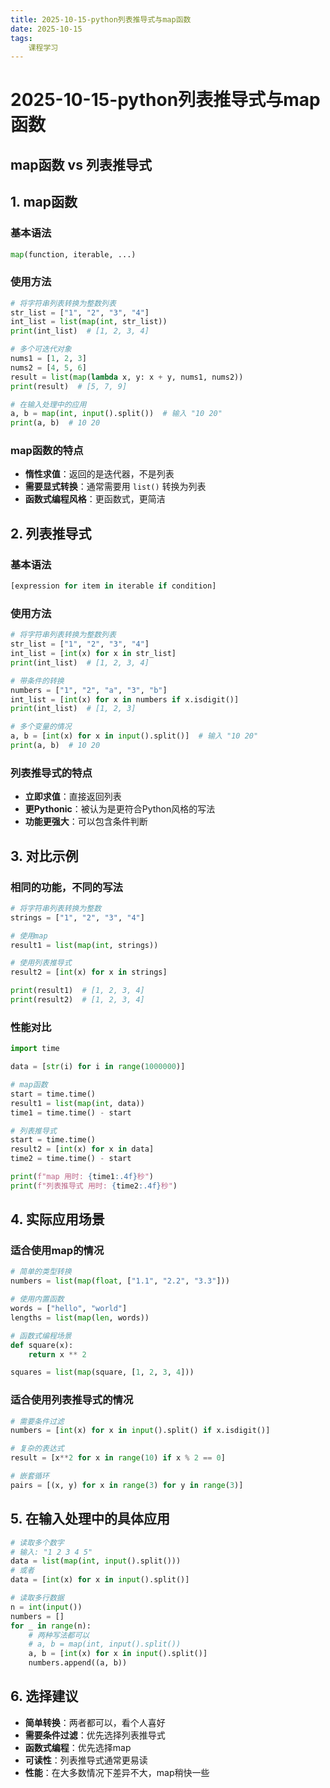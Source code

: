 ```yaml
---
title: 2025-10-15-python列表推导式与map函数
date: 2025-10-15
tags: 
    课程学习
---
```


# 2025-10-15-python列表推导式与map函数

## map函数 vs 列表推导式

## 1. map函数

### 基本语法
```python
map(function, iterable, ...)
```

### 使用方法
```python
# 将字符串列表转换为整数列表
str_list = ["1", "2", "3", "4"]
int_list = list(map(int, str_list))
print(int_list)  # [1, 2, 3, 4]

# 多个可迭代对象
nums1 = [1, 2, 3]
nums2 = [4, 5, 6]
result = list(map(lambda x, y: x + y, nums1, nums2))
print(result)  # [5, 7, 9]

# 在输入处理中的应用
a, b = map(int, input().split())  # 输入 "10 20"
print(a, b)  # 10 20
```

### map函数的特点
- **惰性求值**：返回的是迭代器，不是列表
- **需要显式转换**：通常需要用 `list()` 转换为列表
- **函数式编程风格**：更函数式，更简洁

## 2. 列表推导式

### 基本语法
```python
[expression for item in iterable if condition]
```

### 使用方法
```python
# 将字符串列表转换为整数列表
str_list = ["1", "2", "3", "4"]
int_list = [int(x) for x in str_list]
print(int_list)  # [1, 2, 3, 4]

# 带条件的转换
numbers = ["1", "2", "a", "3", "b"]
int_list = [int(x) for x in numbers if x.isdigit()]
print(int_list)  # [1, 2, 3]

# 多个变量的情况
a, b = [int(x) for x in input().split()]  # 输入 "10 20"
print(a, b)  # 10 20
```

### 列表推导式的特点
- **立即求值**：直接返回列表
- **更Pythonic**：被认为是更符合Python风格的写法
- **功能更强大**：可以包含条件判断

## 3. 对比示例

### 相同的功能，不同的写法
```python
# 将字符串列表转换为整数
strings = ["1", "2", "3", "4"]

# 使用map
result1 = list(map(int, strings))

# 使用列表推导式
result2 = [int(x) for x in strings]

print(result1)  # [1, 2, 3, 4]
print(result2)  # [1, 2, 3, 4]
```

### 性能对比
```python
import time

data = [str(i) for i in range(1000000)]

# map函数
start = time.time()
result1 = list(map(int, data))
time1 = time.time() - start

# 列表推导式
start = time.time()
result2 = [int(x) for x in data]
time2 = time.time() - start

print(f"map 用时: {time1:.4f}秒")
print(f"列表推导式 用时: {time2:.4f}秒")
```

## 4. 实际应用场景

### 适合使用map的情况
```python
# 简单的类型转换
numbers = list(map(float, ["1.1", "2.2", "3.3"]))

# 使用内置函数
words = ["hello", "world"]
lengths = list(map(len, words))

# 函数式编程场景
def square(x):
    return x ** 2

squares = list(map(square, [1, 2, 3, 4]))
```

### 适合使用列表推导式的情况
```python
# 需要条件过滤
numbers = [int(x) for x in input().split() if x.isdigit()]

# 复杂的表达式
result = [x**2 for x in range(10) if x % 2 == 0]

# 嵌套循环
pairs = [(x, y) for x in range(3) for y in range(3)]
```

## 5. 在输入处理中的具体应用

```python
# 读取多个数字
# 输入: "1 2 3 4 5"
data = list(map(int, input().split()))
# 或者
data = [int(x) for x in input().split()]

# 读取多行数据
n = int(input())
numbers = []
for _ in range(n):
    # 两种写法都可以
    # a, b = map(int, input().split())
    a, b = [int(x) for x in input().split()]
    numbers.append((a, b))
```

## 6. 选择建议

- **简单转换**：两者都可以，看个人喜好
- **需要条件过滤**：优先选择列表推导式
- **函数式编程**：优先选择map
- **可读性**：列表推导式通常更易读
- **性能**：在大多数情况下差异不大，map稍快一些
